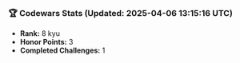### 🏆 Codewars Stats (Updated: 2025-04-06 13:15:16 UTC)

- **Rank:** 8 kyu
- **Honor Points:** 3
- **Completed Challenges:** 1

